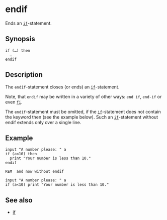 # endif

Ends an [```if```](if.html)-statement.

## Synopsis

```basic
if (…) then
  …
endif
```

## Description

The ```endif```-statement closes (or ends) an [```if```](if.html)-statement.

Note, that ```endif``` may be written in a variety of other ways: ```end if```, ```end-if``` or even [```fi```](fi.html).

The ```endif```-statement must be omitted, if the [```if```](if.html)-statement does not contain the keyword then (see the example below). Such an [```if```](if.html)-statement without endif extends only over a single line.

## Example

```basic
input "A number please: " a
if (a<10) then
  print "Your number is less than 10."
endif

REM  and now without endif 

input "A number please: " a
if (a<10) print "Your number is less than 10."
```

## See also
 * [if](if.html)
